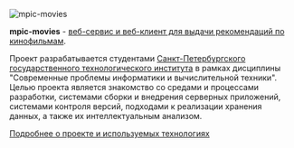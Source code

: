 ![mpic-movies](http://mpic-movies-test02.herokuapp.com/images/logo.png)

**mpic-movies** - [веб-сервис и веб-клиент для выдачи рекомендаций по кинофильмам](http://mpic-movies-test02.herokuapp.com/). 

Проект разрабатывается студентами [Санкт-Петербургского государственного технологического института](http://technolog.edu.ru/) в рамках дисциплины "Современные проблемы информатики и вычислительной техники".  Целью проекта является знакомство со средами и процессами разработки, системами сборки и внедрения серверных приложений, системами контроля версий, подходами к реализации хранения данных, а также их интеллектуальным анализом. 

[Подробнее о проекте и используемых технологиях](https://github.com/spticad/mpic-movies/wiki)
